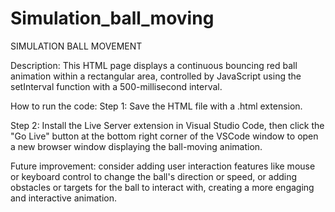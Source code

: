 # Simulation_ball_moving
SIMULATION BALL MOVEMENT

Description:
This HTML page displays a continuous bouncing red ball animation within a rectangular area, controlled by JavaScript using the setInterval function with a 500-millisecond interval.

How to run the code:
Step 1: Save the HTML file with a .html extension.

Step 2: Install the Live Server extension in Visual Studio Code, then click the "Go Live" button at the bottom right corner of the VSCode window to open a new browser window displaying the ball-moving animation.

Future improvement:
consider adding user interaction features like mouse or keyboard control to change the ball's direction or speed, or adding obstacles or targets for the ball to interact with, creating a more engaging and interactive animation.
